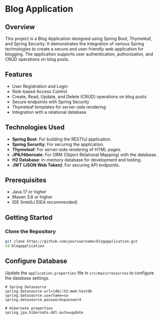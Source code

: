 # Blog Application

## Overview
This project is a Blog Application designed using Spring Boot, Thymeleaf, and Spring Security. It demonstrates the integration of various Spring technologies to create a secure and user-friendly web application for blogging. The application supports user authentication, authorization, and CRUD operations on blog posts.

## Features
- User Registration and Login
- Role-based Access Control
- Create, Read, Update, and Delete (CRUD) operations on blog posts
- Secure endpoints with Spring Security
- Thymeleaf templates for server-side rendering
- Integration with a relational database

## Technologies Used
- **Spring Boot**: For building the RESTful application.
- **Spring Security**: For securing the application.
- **Thymeleaf**: For server-side rendering of HTML pages.
- **JPA/Hibernate**: For ORM (Object Relational Mapping) with the database.
- **H2 Database**: In-memory database for development and testing.
- **JWT (JSON Web Token)**: For securing API endpoints.

## Prerequisites
- Java 17 or higher
- Maven 3.6 or higher
- IDE (IntelliJ IDEA recommended)

## Getting Started

### Clone the Repository
```bash
git clone https://github.com/yourusername/blogapplication.git
cd blogapplication
```

## Configure Database

Update the `application.properties` file in `src/main/resources` to configure the database settings.

```properties
# Spring Datasource
spring.datasource.url=jdbc:h2:mem:testdb
spring.datasource.username=sa
spring.datasource.password=password

# Hibernate properties
spring.jpa.hibernate.ddl-auto=update
```

